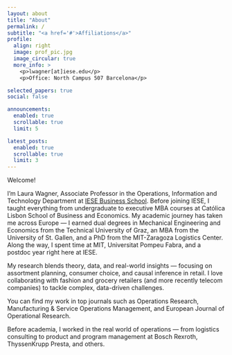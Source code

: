 ```yaml
---
layout: about
title: "About"
permalink: /
subtitle: "<a href='#'>Affiliations</a>"
profile:
  align: right
  image: prof_pic.jpg
  image_circular: true
  more_info: >
    <p>lwagner[at]iese.edu</p>
    <p>Office: North Campus 507 Barcelona</p>

selected_papers: true
social: false

announcements:
  enabled: true
  scrollable: true
  limit: 5

latest_posts:
  enabled: true
  scrollable: true
  limit: 3
---
```


Welcome!

I’m Laura Wagner, Associate Professor in the Operations, Information and Technology Department at [IESE Business School](https://www.iese.edu/). Before joining IESE, I taught everything from undergraduate to executive MBA courses at Católica Lisbon School of Business and Economics. My academic journey has taken me across Europe — I earned dual degrees in Mechanical Engineering and Economics from the Technical University of Graz, an MBA from the University of St. Gallen, and a PhD from the MIT-Zaragoza Logistics Center. Along the way, I spent time at MIT, Universitat Pompeu Fabra, and a postdoc year right here at IESE.

My research blends theory, data, and real-world insights — focusing on assortment planning, consumer choice, and causal inference in retail. I love collaborating with fashion and grocery retailers (and more recently telecom companies) to tackle complex, data-driven challenges.

You can find my work in top journals such as Operations Research, Manufacturing & Service Operations Management, and European Journal of Operational Research.

Before academia, I worked in the real world of operations — from logistics consulting to product and program management at Bosch Rexroth, ThyssenKrupp Presta, and others.

